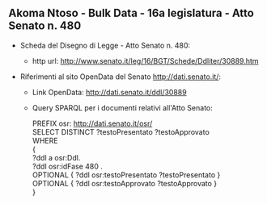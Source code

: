 ## Akoma Ntoso - Bulk Data - 16a legislatura - Atto Senato n. 480 ##

* Scheda del Disegno di Legge - Atto Senato n. 480:
	* http url: http://www.senato.it/leg/16/BGT/Schede/Ddliter/30889.htm

* Riferimenti al sito OpenData del Senato http://dati.senato.it/:
	* Link OpenData: http://dati.senato.it/ddl/30889
	* Query SPARQL per i documenti relativi all'Atto Senato:

        PREFIX osr: <http://dati.senato.it/osr/>  
		SELECT DISTINCT ?testoPresentato ?testoApprovato  
		WHERE  
		{  
		    ?ddl a osr:Ddl.  
		    ?ddl osr:idFase 480 .  
		    OPTIONAL { ?ddl osr:testoPresentato ?testoPresentato }  
		    OPTIONAL { ?ddl osr:testoApprovato ?testoApprovato }  
		}
		